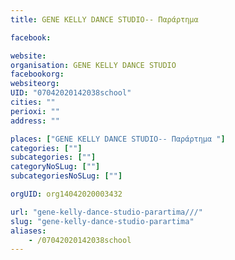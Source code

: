 ```yaml
---
title: GENE KELLY DANCE STUDIO-- Παράρτημα 

facebook:

website:
organisation: GENE KELLY DANCE STUDIO
facebookorg:
websiteorg:
UID: "07042020142038school"
cities: ""
perioxi: ""
address: ""

places: ["GENE KELLY DANCE STUDIO-- Παράρτημα "]
categories: [""]
subcategories: [""]
categoryNoSLug: [""]
subcategoriesNoSLug: [""]

orgUID: org14042020003432

url: "gene-kelly-dance-studio-parartima///"
slug: "gene-kelly-dance-studio-parartima"
aliases:
    - /07042020142038school
---
```





